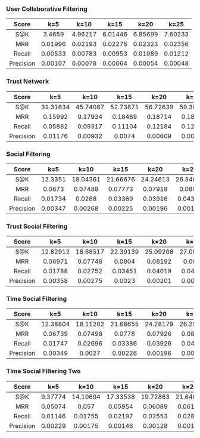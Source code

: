 ### User Collaborative Filtering

|Score|k=5|k=10|k=15|k=20|k=25|
|:-:|:-:|:-:|:-:|:-:|:-:|
|S@K|3.4659|4.96217|6.01446|6.85699|7.60233|
|MRR|0.01996|0.02193|0.02276|0.02323|0.02356|
|Recall|0.00533|0.00783|0.00953|0.01089|0.01212|
|Precision|0.00107|0.00078|0.00064|0.00054|0.00048|

### Trust Network

|Score|k=5|k=10|k=15|k=20|k=25|
|:-:|:-:|:-:|:-:|:-:|:-:|
|S@K|31.31634|45.74087|52.73871|56.72639|59.30242|
|MRR|0.15992|0.17934|0.18489|0.18714|0.18827|
|Recall|0.05882|0.09317|0.11104|0.12184|0.12939|
|Precision|0.01176|0.00932|0.0074|0.00609|0.00518|

### Social Filtering

|Score|k=5|k=10|k=15|k=20|k=25|
|:-:|:-:|:-:|:-:|:-:|:-:|
|S@K|12.3351|18.04361|21.66676|24.24613|26.34679|
|MRR|0.0673|0.07488|0.07773|0.07918|0.0801|
|Recall|0.01734|0.0268|0.03369|0.03916|0.04352|
|Precision|0.00347|0.00268|0.00225|0.00196|0.00174|

### Trust Social Filtering

|Score|k=5|k=10|k=15|k=20|k=25|
|:-:|:-:|:-:|:-:|:-:|:-:|
|S@K|12.82912|18.68517|22.39139|25.09208|27.09984|
|MRR|0.06971|0.07748|0.0804|0.08192|0.0828|
|Recall|0.01788|0.02752|0.03451|0.04019|0.04448|
|Precision|0.00358|0.00275|0.0023|0.00201|0.00178|

### Time Social Filtering

|Score|k=5|k=10|k=15|k=20|k=25|
|:-:|:-:|:-:|:-:|:-:|:-:|
|S@K|12.38804|18.11202|21.68655|24.28179|26.25067|
|MRR|0.06739|0.07498|0.0778|0.07926|0.08012|
|Recall|0.01747|0.02696|0.03386|0.03926|0.04359|
|Precision|0.00349|0.0027|0.00226|0.00196|0.00174|

### Time Social Filtering Two

|Score|k=5|k=10|k=15|k=20|k=25|
|:-:|:-:|:-:|:-:|:-:|:-:|
|S@K|9.37774|14.10694|17.33538|19.72863|21.64608|
|MRR|0.05074|0.057|0.05954|0.06089|0.06173|
|Recall|0.01146|0.01755|0.02197|0.02553|0.02854|
|Precision|0.00229|0.00175|0.00146|0.00128|0.00114|

